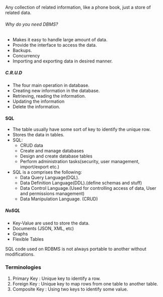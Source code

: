 Any collection of related information, like a phone book, just a store of related data.

###### Why do you need DBMS?
- Makes it easy to handle large amount of data.
- Provide the interface to access the data.
- Backups.
- Concurrency
- Importing and exporting data in desired manner.

##### C.R.U.D
- The four main operation in database.
- Creating new information in the database.
- Retrieving, reading the information.
- Updating the information
- Delete the information.

#### SQL
- The table usually have some sort of key to identify the unique row.
- Stores the data in tables.
- SQL:
	- CRUD data
	- Create and manage databases
	- Design and create database tables
	- Perform administration tasks(security, user management, import/export etc.)
- SQL is a comprises the following:
	- Data Query Language(DQL).
	- Data Definition Language(DDL).(define schemas and stuff)
	- Data Control Language.(Used for controlling access of data, User and permissions management)
	- Data Manipulation Language. (CRUD)


##### NoSQL
- Key-Value are used to store the data.
- Documents (JSON, XML, etc)
- Graphs
- Flexible Tables


SQL code used on RDBMS is not always portable to another without modifications.


### Terminologies
1. Primary Key : Unique key to identify a row.
2. Foreign Key : Unique key to map rows from one table to another table.
3. Composite Key : Using two keys to identify some value.



